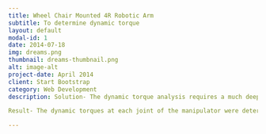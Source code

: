 ```yaml
---
title: Wheel Chair Mounted 4R Robotic Arm
subtitle: To determine dynamic torque
layout: default
modal-id: 1
date: 2014-07-18
img: dreams.png
thumbnail: dreams-thumbnail.png
alt: image-alt
project-date: April 2014
client: Start Bootstrap
category: Web Development
description: Solution- The dynamic torque analysis requires a much deeper understanding of the various robotics concepts such as forward and inverse kinematics, velocities and static forces, trajectory generation,  etc. This makes our desired results to be lot complicated if performed by hand. So, I used the MATLAB’s Robotic System Toolbox(RST) to perform this analysis. 

Result- The dynamic torques at each joint of the manipulator were determined using the MATLAB’s RST for the desired positions based upon the application.

---
```

